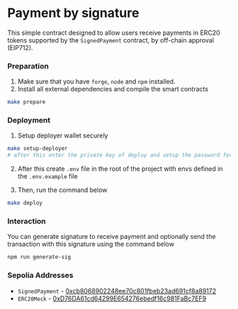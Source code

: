 # Payment by signature

This simple contract designed to allow users receive payments in ERC20 tokens supported by the `SignedPayment` contract, by off-chain approval (EIP712).

### Preparation

1. Make sure that you have `forge`, `node` and `npm` installed.
2. Install all external dependencies and compile the smart contracts
 ```bash
 make prepare
 ```

### Deployment

1. Setup deployer wallet securely
 ```bash
 make setup-deployer
 # after this enter the private key of deploy and setup the password for it
 ```

2. After this create `.env` file in the root of the project with envs defined in the `.env.example` file

3. Then, run the command below
 ```bash
 make deploy
 ```

### Interaction

You can generate signature to receive payment and optionally send the transaction with this signature using the command below

```bash
npm run generate-sig
```

### Sepolia Addresses

- `SignedPayment` - [0xcb8068902248ee70c801fbeb23ad691cf8a89172](https://sepolia.etherscan.io/address/0xcb8068902248ee70c801fbeb23ad691cf8a89172#code)
- `ERC20Mock` - [0xD76DA61cd64299E654276ebedf16c981FaBc7EF9](https://sepolia.etherscan.io/address/0xD76DA61cd64299E654276ebedf16c981FaBc7EF9#code)

